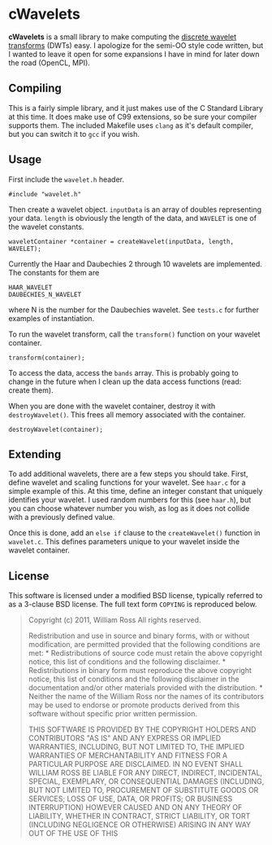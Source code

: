 # cWavelets

**cWavelets** is a small library to make computing the [discrete wavelet transforms](http://en.wikipedia.org/wiki/Discrete_wavelet_transform) (DWTs) easy.
I apologize for the semi-OO style code written, but I wanted to leave it open 
for some expansions I have in mind for later down the road (OpenCL, MPI).

## Compiling

This is a fairly simple library, and it just makes use of the C Standard Library
at this time. It does make use of C99 extensions, so be sure your compiler supports them.
The included Makefile uses `clang` as it's default compiler, but you can switch it to 
`gcc` if you wish.

## Usage

First include the `wavelet.h` header.

    #include "wavelet.h"

Then create a wavelet object. `inputData` is an array of doubles representing 
your data. `length` is obviously the length of the data, and `WAVELET` is one 
of the wavelet constants.

    waveletContainer *container = createWavelet(inputData, length, WAVELET);

Currently the Haar and Daubechies 2 through 10 wavelets are implemented. The constants for them are

    HAAR_WAVELET
    DAUBECHIES_N_WAVELET

where N is the number for the Daubechies wavelet. See `tests.c` for further examples of instantiation.

To run the wavelet transform, call the `transform()` function on your wavelet container.

    transform(container);

To access the data, access the `bands` array. This is probably going to change in the future when I clean up the data access functions (read: create them).

When you are done with the wavelet container, destroy it with `destroyWavelet()`. 
This frees all memory associated with the container.

    destroyWavelet(container);

## Extending

To add additional wavelets, there are a few steps you should take. First, 
define wavelet and scaling functions for your wavelet. See `haar.c` for a 
simple example of this. At this time, define an integer constant that 
uniquely identifies your wavelet. I used random numbers for this (see `haar.h`), 
but you can choose whatever number you wish, as log as it does not collide 
with a previously defined value.

Once this is done, add an `else if` clause to the `createWavelet()` function in `wavelet.c`.
This defines parameters unique to your wavelet inside the wavelet container.

## License

This software is licensed under a modified BSD license, typically referred to as a 3-clause BSD license.
The full text form `COPYING` is reproduced below.

> Copyright (c) 2011, William Ross
> All rights reserved.
> 
> Redistribution and use in source and binary forms, with or without
> modification, are permitted provided that the following conditions are met:
>     * Redistributions of source code must retain the above copyright
>       notice, this list of conditions and the following disclaimer.
>     * Redistributions in binary form must reproduce the above copyright
>       notice, this list of conditions and the following disclaimer in the
>       documentation and/or other materials provided with the distribution.
>     * Neither the name of the William Ross nor the
>       names of its contributors may be used to endorse or promote products
>       derived from this software without specific prior written permission.
> 
> THIS SOFTWARE IS PROVIDED BY THE COPYRIGHT HOLDERS AND CONTRIBUTORS "AS IS" AND
> ANY EXPRESS OR IMPLIED WARRANTIES, INCLUDING, BUT NOT LIMITED TO, THE IMPLIED
> WARRANTIES OF MERCHANTABILITY AND FITNESS FOR A PARTICULAR PURPOSE ARE
> DISCLAIMED. IN NO EVENT SHALL WILLIAM ROSS BE LIABLE FOR ANY
> DIRECT, INDIRECT, INCIDENTAL, SPECIAL, EXEMPLARY, OR CONSEQUENTIAL DAMAGES
> (INCLUDING, BUT NOT LIMITED TO, PROCUREMENT OF SUBSTITUTE GOODS OR SERVICES;
> LOSS OF USE, DATA, OR PROFITS; OR BUSINESS INTERRUPTION) HOWEVER CAUSED AND
> ON ANY THEORY OF LIABILITY, WHETHER IN CONTRACT, STRICT LIABILITY, OR TORT
> (INCLUDING NEGLIGENCE OR OTHERWISE) ARISING IN ANY WAY OUT OF THE USE OF THIS
